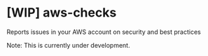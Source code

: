 # [WIP] aws-checks
Reports issues in your AWS account on security and best practices

Note: This is currently under development.
